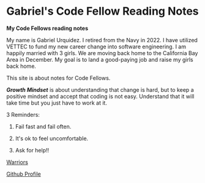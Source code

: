 # Gabriel's Code Fellow Reading Notes
 
**My Code Fellows reading notes**

My name is Gabriel Urquidez.  I retired from the Navy in 2022. I have utilized VETTEC to fund my new career change into software engineering. I am happily married with 3 girls. We are moving back home to the California Bay Area in December.  My goal is to land a good-paying job and raise my girls back home.  

This site is about notes for Code Fellows.

***Growth Mindset*** is about understanding that change is hard, but to keep a positive mindset and accept that coding is not easy. Understand that it will take time but you just have to work at it. 

3 Reminders:

1. Fail fast and fail often.

1. It's ok to feel uncomfortable.

1. Ask for help!!

[Warriors](https://www.google.com/url?sa=i&url=https%3A%2F%2Fwww.youtube.com%2Fwarriors&psig=AOvVaw2_ZuU2DcQnrabg3QddjAmE&ust=1696962579600000&source=images&cd=vfe&opi=89978449&ved=0CBAQjRxqFwoTCICpqLXM6YEDFQAAAAAdAAAAABAD)

[Github Profile](https://github.com/sailorgabe)

